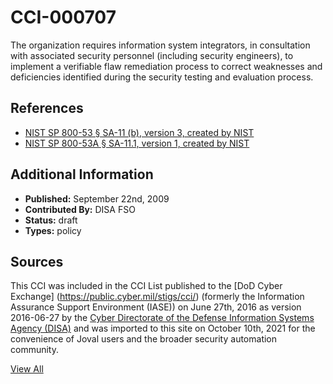 # CCI-000707

The organization requires information system integrators, in consultation with associated security personnel (including security engineers), to implement a verifiable flaw remediation process to correct weaknesses and deficiencies identified during the security testing and evaluation process.

## References ##

* [NIST SP 800-53 § SA-11 (b), version 3, created by NIST](http://csrc.nist.gov/publications/PubsSPs.html)
* [NIST SP 800-53A § SA-11.1, version 1, created by NIST](http://csrc.nist.gov/publications/PubsSPs.html)


## Additional Information ##

* **Published:** September 22nd, 2009
* **Contributed By:** DISA FSO
* **Status:** draft
* **Types:** policy

## Sources ##

This CCI was included in the CCI List published to the [DoD Cyber Exchange]
(https://public.cyber.mil/stigs/cci/) (formerly the Information Assurance Support Environment
(IASE)) on June 27th, 2016 as version 2016-06-27 by the [Cyber Directorate of the Defense 
Information Systems Agency (DISA)](https://public.cyber.mil/about-cyber/) and was imported to 
this site on October 10th, 2021 for the convenience of Joval users and the broader security automation community.

[View All](../README.md)
